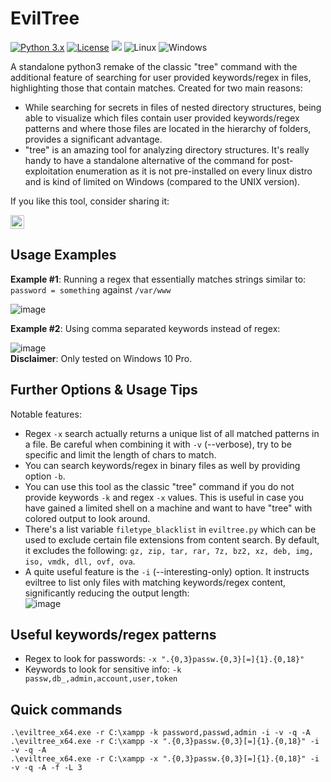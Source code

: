 # EvilTree
[![Python 3.x](https://img.shields.io/badge/python-3.x-yellow.svg)](https://www.python.org/) 
[![License](https://img.shields.io/badge/license-BSD-red.svg)](https://github.com/t3l3machus/eviltree/blob/main/LICENSE)
<img src="https://img.shields.io/badge/Maintained%3F-Yes-96c40f">
![Linux](https://img.shields.io/badge/Linux-FCC624?style=for-the-badge&logo=linux&logoColor=black)
![Windows](https://img.shields.io/badge/Windows-0078D6?style=for-the-badge&logo=windows&logoColor=white)

A standalone python3 remake of the classic "tree" command with the additional feature of searching for user provided keywords/regex in files, highlighting those that contain matches. Created for two main reasons:
 - While searching for secrets in files of nested directory structures, being able to visualize which files contain user provided keywords/regex patterns and where those files are located in the hierarchy of folders, provides a significant advantage. 
 - "tree" is an amazing tool for analyzing directory structures. It's really handy to have a standalone alternative of the command for post-exploitation enumeration as it is not pre-installed on every linux distro and is kind of limited on Windows (compared to the UNIX version). 

If you like this tool, consider sharing it:

<a href="https://twitter.com/intent/tweet?text=A%20standalone%20python3%20remake%20of%20the%20classic%20%22tree%22%20command%20with%20the%20additional%20feature%20of%20searching%20for%20user%20provided%20keywords%2Fregex%20in%20files%2C%20highlighting%20those%20that%20contain%20matches.&url=https://github.com/t3l3machus/eviltree&via=t3l3machus&hashtags=cybersecurity,pentesting,redteaming,hacking,github" target="_blank">
  <img alt="Tweet" height="22px" src="https://img.shields.io/twitter/url/http/shields.io.svg?style=social">
</a>


## Usage Examples

**Example #1**: Running a regex that essentially matches strings similar to: `password = something` against `/var/www`

![image](https://user-images.githubusercontent.com/75489922/193536337-188b1f0d-46ad-4680-b068-a4f1772734da.png)
   
    
**Example #2**: Using comma separated keywords instead of regex:

![image](https://user-images.githubusercontent.com/75489922/193478656-a184ab55-0b3b-4f54-ada4-e658406503c1.png)  
**Disclaimer**: Only tested on Windows 10 Pro.

## Further Options & Usage Tips
Notable features:
- Regex `-x` search actually returns a unique list of all matched patterns in a file. Be careful when combining it with `-v` (--verbose), try to be specific and limit the length of chars to match.
 - You can search keywords/regex in binary files as well by providing option `-b`.
 - You can use this tool as the classic "tree" command if you do not provide keywords `-k` and regex `-x` values. This is useful in case you have gained a limited shell on a machine and want to have "tree" with colored output to look around.
 - There's a list variable `filetype_blacklist` in `eviltree.py` which can be used to exclude certain file extensions from content search. By default, it excludes the following: `gz, zip, tar, rar, 7z, bz2, xz, deb, img, iso, vmdk, dll, ovf, ova`.
 - A quite useful feature is the `-i` (--interesting-only) option. It instructs eviltree to list only files with matching keywords/regex content, significantly reducing the output length:  
 ![image](https://user-images.githubusercontent.com/75489922/193540467-7fa13d73-0893-491f-9b1b-89b34cae8ad7.png)

## Useful keywords/regex patterns
 - Regex to look for passwords: `-x ".{0,3}passw.{0,3}[=]{1}.{0,18}"`
 - Keywords to look for sensitive info: `-k passw,db_,admin,account,user,token`

## Quick commands
```
.\eviltree_x64.exe -r C:\xampp -k password,passwd,admin -i -v -q -A
.\eviltree_x64.exe -r C:\xampp -x ".{0,3}passw.{0,3}[=]{1}.{0,18}" -i -v -q -A
.\eviltree_x64.exe -r C:\xampp -x ".{0,3}passw.{0,3}[=]{1}.{0,18}" -i -v -q -A -f -L 3
```
